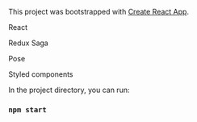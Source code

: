 This project was bootstrapped with [Create React App](https://github.com/facebook/create-react-app).

React

Redux Saga

Pose

Styled components


In the project directory, you can run:

### `npm start`
